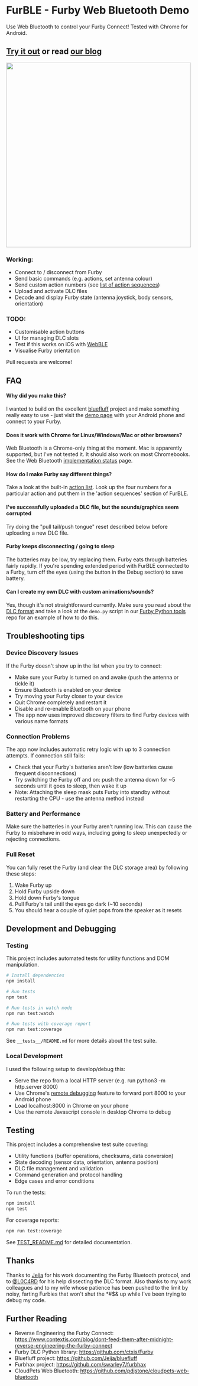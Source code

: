 # FurBLE - Furby Web Bluetooth Demo
Use Web Bluetooth to control your Furby Connect! Tested with Chrome for Android.

## [Try it out](https://pdjstone.github.io/furby-web-bluetooth/furble.html)  or read [our blog](https://www.contextis.com/blog/dont-feed-them-after-midnight-reverse-engineering-the-furby-connect)

<img src="images/furby1.jpg" width="500">

### Working:
- Connect to / disconnect from Furby
- Send basic commands (e.g. actions, set antenna colour)
- Send custom action numbers (see [list of action sequences](https://github.com/Jeija/bluefluff/blob/master/doc/actions.md))
- Upload and activate DLC files
- Decode and display Furby state (antenna joystick, body sensors, orientation)

### TODO:
- Customisable action buttons
- UI for managing DLC slots
- Test if this works on iOS with [WebBLE](https://itunes.apple.com/us/app/webble/id1193531073?mt=8)
- Visualise Furby orientation 

Pull requests are welcome!

## FAQ

#### Why did you make this?
I wanted to build on the excellent [bluefluff](https://github.com/Jeija/bluefluff) project and make something really easy to use - just visit the [demo page](https://pdjstone.github.io/furby-web-bluetooth/furble.html) with your Android phone and connect to your Furby.

#### Does it work with Chrome for Linux/Windows/Mac or other browsers?
Web Bluetooth is a Chrome-only thing at the moment. Mac is apparently supported, but I've not tested it. It should also work on most Chromebooks. See the Web Bluetooth [implementation status](https://github.com/WebBluetoothCG/web-bluetooth/blob/master/implementation-status.md) page.
 
#### How do I make Furby say different things?
Take a look at the built-in [action list](https://github.com/Jeija/bluefluff/blob/master/doc/actions.md#list). Look up the four numbers for a particular action and put them in the 'action sequences' section of FurBLE.

#### I've successfully uploaded a DLC file, but the sounds/graphics seem corrupted
Try doing the "pull tail/push tongue" reset described below before uploading a new DLC file.

#### Furby keeps disconnecting / going to sleep
The batteries may be low, try replacing them. Furby eats through batteries fairly rapidly. If you're spending extended period with FurBLE connected to a Furby, turn off the eyes (using the button in the Debug section) to save battery.

#### Can I create my own DLC with custom animations/sounds?
Yes, though it's not straightforward currently. Make sure you read about the [DLC format](https://www.contextis.com/blog/dont-feed-them-after-midnight-reverse-engineering-the-furby-connect) and take a look at the ```demo.py``` script in our [Furby Python tools](https://github.com/ctxis/furby) repo for an example of how to do this. 

## Troubleshooting tips

### Device Discovery Issues
If the Furby doesn't show up in the list when you try to connect:
- Make sure your Furby is turned on and awake (push the antenna or tickle it)
- Ensure Bluetooth is enabled on your device
- Try moving your Furby closer to your device
- Quit Chrome completely and restart it
- Disable and re-enable Bluetooth on your phone
- The app now uses improved discovery filters to find Furby devices with various name formats

### Connection Problems
The app now includes automatic retry logic with up to 3 connection attempts. If connection still fails:
- Check that your Furby's batteries aren't low (low batteries cause frequent disconnections)
- Try switching the Furby off and on: push the antenna down for ~5 seconds until it goes to sleep, then wake it up
- Note: Attaching the sleep mask puts Furby into standby without restarting the CPU - use the antenna method instead

### Battery and Performance
Make sure the batteries in your Furby aren't running low. This can cause the Furby to misbehave in odd ways, including going to sleep unexpectedly or rejecting connections.

### Full Reset
You can fully reset the Furby (and clear the DLC storage area) by following these steps:
1. Wake Furby up
2. Hold Furby upside down
3. Hold down Furby's tongue
4. Pull Furby's tail until the eyes go dark (~10 seconds)
5. You should hear a couple of quiet pops from the speaker as it resets


## Development and Debugging

### Testing

This project includes automated tests for utility functions and DOM manipulation.

```bash
# Install dependencies
npm install

# Run tests
npm test

# Run tests in watch mode
npm run test:watch

# Run tests with coverage report
npm run test:coverage
```

See `__tests__/README.md` for more details about the test suite.

### Local Development

I used the following setup to develop/debug this:
- Serve the repo from a local HTTP server (e.g. run python3 -m http.server 8000)
- Use Chrome's [remote debugging](https://developers.google.com/web/tools/chrome-devtools/remote-debugging/) feature to forward port 8000 to your Android phone
- Load localhost:8000 in Chrome on your phone
- Use the remote Javascript console in desktop Chrome to debug

## Testing

This project includes a comprehensive test suite covering:
- Utility functions (buffer operations, checksums, data conversion)
- State decoding (sensor data, orientation, antenna position)
- DLC file management and validation
- Command generation and protocol handling
- Edge cases and error conditions

To run the tests:
```bash
npm install
npm test
```

For coverage reports:
```bash
npm run test:coverage
```

See [TEST_README.md](TEST_README.md) for detailed documentation.

## Thanks
Thanks to [Jeija](https://github.com/Jeija) for his work documenting the Furby Bluetooth protocol, and to [@L0C4RD](https://twitter.com/L0C4RD) for his help dissecting the DLC format. Also thanks to my work colleagues and to my wife whose patience has been pushed to the limit by noisy, farting Furbies that won't shut the *#$& up while I've been trying to debug my code.

## Further Reading
- Reverse Engineering the Furby Connect: https://www.contextis.com/blog/dont-feed-them-after-midnight-reverse-engineering-the-furby-connect
- Furby DLC Python library: https://github.com/ctxis/Furby
- Bluefluff project: https://github.com/Jeija/bluefluff
- Furbhax project: https://github.com/swarley7/furbhax
- CloudPets Web Bluetooth: https://github.com/pdjstone/cloudpets-web-bluetooth
